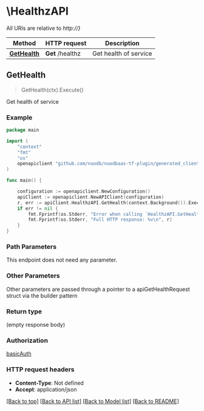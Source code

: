 # \HealthzAPI

All URIs are relative to *http://}*

Method | HTTP request | Description
------------- | ------------- | -------------
[**GetHealth**](HealthzAPI.md#GetHealth) | **Get** /healthz | Get health of service



## GetHealth

> GetHealth(ctx).Execute()

Get health of service

### Example

```go
package main

import (
    "context"
    "fmt"
    "os"
    openapiclient "github.com/nuodb/nuodbaas-tf-plugin/generated_client"
)

func main() {

    configuration := openapiclient.NewConfiguration()
    apiClient := openapiclient.NewAPIClient(configuration)
    r, err := apiClient.HealthzAPI.GetHealth(context.Background()).Execute()
    if err != nil {
        fmt.Fprintf(os.Stderr, "Error when calling `HealthzAPI.GetHealth``: %v\n", err)
        fmt.Fprintf(os.Stderr, "Full HTTP response: %v\n", r)
    }
}
```

### Path Parameters

This endpoint does not need any parameter.

### Other Parameters

Other parameters are passed through a pointer to a apiGetHealthRequest struct via the builder pattern


### Return type

 (empty response body)

### Authorization

[basicAuth](../README.md#basicAuth)

### HTTP request headers

- **Content-Type**: Not defined
- **Accept**: application/json

[[Back to top]](#) [[Back to API list]](../README.md#documentation-for-api-endpoints)
[[Back to Model list]](../README.md#documentation-for-models)
[[Back to README]](../README.md)

